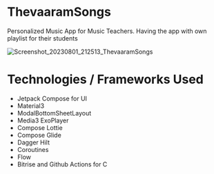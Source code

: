 # ThevaaramSongs
Personalized Music App for Music Teachers. Having the app with own playlist for their students

![Screenshot_20230801_212513_ThevaaramSongs](https://github.com/PRABHAEZHIL/ThevaaramSongs/assets/3871395/ac8d51ba-7d4c-4aeb-a4b7-f531c3b46174)

# Technologies / Frameworks Used
* Jetpack Compose for UI
* Material3
* ModalBottomSheetLayout
* Media3 ExoPlayer
* Compose Lottie
* Compose Glide
* Dagger Hilt
* Coroutines
* Flow
* Bitrise and Github Actions for C
